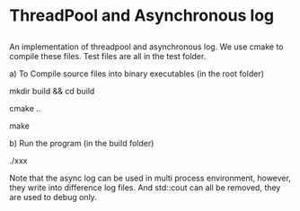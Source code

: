 # ThreadPool and Asynchronous log
##
An implementation of threadpool and asynchronous log. We use cmake to compile these files. Test files are all in the test folder.


a) To Compile source files into binary executables (in the root folder)

mkdir build && cd build

cmake ..

make

b) Run the program (in the build folder)

./xxx


Note that the async log can be used in multi process environment, however, they write into difference log files. And std::cout can all be removed, they are used to debug only.
